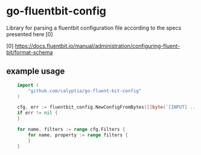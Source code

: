 # go-fluentbit-config

Library for parsing a fluentbit configuration file according to the specs presented here [0]

[0] https://docs.fluentbit.io/manual/administration/configuring-fluent-bit/format-schema

## example usage
```go
    import (
        "github.com/calyptia/go-fluent-bit-config"
    )

    cfg, err := fluentbit_config.NewConfigFromBytes([]byte(`[INPUT] ....`))
    if err != nil {
    }

    for name, filters := range cfg.Filters {
	    for name, property := range filters {
        }
    }   	
```